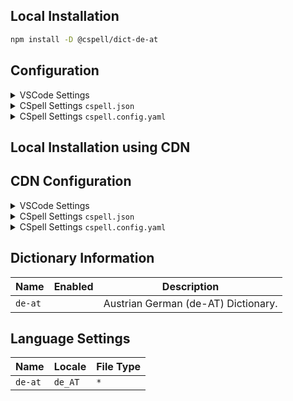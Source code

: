 ## Local Installation

```sh
npm install -D @cspell/dict-de-at
```

## Configuration

<details>
<summary>VSCode Settings</summary>

Add the following to your VSCode settings:

**`.vscode/settings.json`**

```jsonc
{
  "cSpell.import": ["@cspell/dict-de-at/cspell-ext.json"],
  "cSpell.language": "de_AT",
}
```

</details>

<details>
<summary>CSpell Settings <code>cspell.json</code></summary>

**`cspell.json`**

```jsonc
{
  "import": ["@cspell/dict-de-at/cspell-ext.json"],
  "language": "de_AT",
}
```

</details>

<details>
<summary>CSpell Settings <code>cspell.config.yaml</code></summary>

**`cspell.config.yaml`**

```yaml
import:
  - '@cspell/dict-de-at/cspell-ext.json'
language: de_AT
```

</details>

## Local Installation using CDN

## CDN Configuration

<details>
<summary>VSCode Settings</summary>

Add the following to your VSCode settings:

**`.vscode/settings.json`**

```jsonc
{
  "cSpell.import": ["https://cdn.jsdelivr.net/npm/@cspell/dict-de-at/cspell-ext.json"],
  "cSpell.language": "de_AT",
}
```

</details>

<details>
<summary>CSpell Settings <code>cspell.json</code></summary>

**`cspell.json`**

```jsonc
{
  "import": ["https://cdn.jsdelivr.net/npm/@cspell/dict-de-at/cspell-ext.json"],
  "language": "de_AT",
}
```

</details>

<details>
<summary>CSpell Settings <code>cspell.config.yaml</code></summary>

**`cspell.config.yaml`**

```yaml
import:
  - https://cdn.jsdelivr.net/npm/@cspell/dict-de-at/cspell-ext.json
language: de_AT
```

</details>

## Dictionary Information

| Name    | Enabled | Description                         |
| ------- | ------- | ----------------------------------- |
| `de-at` |         | Austrian German (de-AT) Dictionary. |

## Language Settings

| Name    | Locale  | File Type |
| ------- | ------- | --------- |
| `de-at` | `de_AT` | `*`       |
